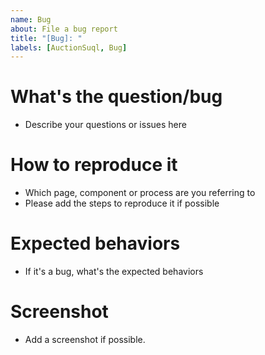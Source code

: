 ```yaml
---
name: Bug
about: File a bug report
title: "[Bug]: "
labels: [AuctionSuql, Bug]
---
```


# What's the question/bug

* Describe your questions or issues here

# How to reproduce it

* Which page, component or process are you referring to
* Please add the steps to reproduce it if possible

# Expected behaviors

* If it's a bug, what's the expected behaviors

# Screenshot

* Add a screenshot if possible.


